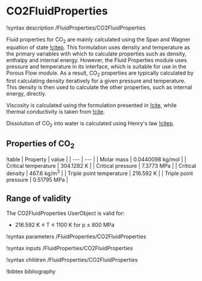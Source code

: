 # CO2FluidProperties

!syntax description /FluidProperties/CO2FluidProperties

Fluid properties for CO$_2$ are mainly calculated using the Span and Wagner equation of state
[!citep](spanwagner1996). This formulation uses density and temperature as the primary variables with
which to calculate properties such as density, enthalpy and internal energy. However, the Fluid
Properties module uses pressure and temperature in its interface, which is suitable for use in the
Porous Flow module. As a result, CO$_2$ properties are typically calculated by first calculating
density iteratively for a given pressure and temperature. This density is then used to calculate the
other properties, such as internal energy, directly.

Viscosity is calculated using the formulation presented in [!cite](fenghour1998), while
thermal conductivity is taken from [!cite](scalabrin2006).

Dissolution of CO$_2$ into water is calculated using Henry's law [!citep](iapws2004).

## Properties of CO$_2$

!table
| Property             | value |
| --- | --- |
| Molar mass           | 0.0440098 kg/mol |
| Critical temperature | 304.1282 K       |
| Critical pressure    | 7.3773 MPa        |
| Critical density     | 467.6 kg/m$^3$ |
| Triple point temperature | 216.592 K |
| Triple point pressure | 0.51795 MPa |

## Range of validity

The CO2FluidProperties UserObject is valid for:

- 216.592 K $\le$ T $\le$ 1100 K for p $\le$ 800 MPa

!syntax parameters /FluidProperties/CO2FluidProperties

!syntax inputs /FluidProperties/CO2FluidProperties

!syntax children /FluidProperties/CO2FluidProperties

!bibtex bibliography
